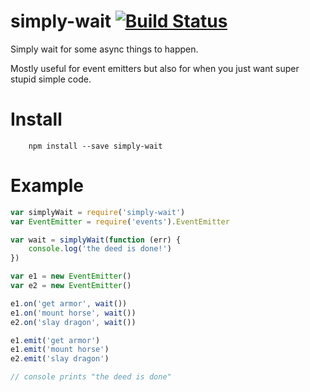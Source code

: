 # simply-wait [![Build Status](https://secure.travis-ci.org/kessler/simply-wait.png?branch=master)](http://travis-ci.org/kessler/simply-wait)

Simply wait for some async things to happen. 

Mostly useful for event emitters but also for when you just want super stupid simple code.

# Install
```
    npm install --save simply-wait
```

# Example
```javascript
var simplyWait = require('simply-wait')
var EventEmitter = require('events').EventEmitter

var wait = simplyWait(function (err) {
    console.log('the deed is done!')
})

var e1 = new EventEmitter()
var e2 = new EventEmitter()

e1.on('get armor', wait())
e1.on('mount horse', wait())
e2.on('slay dragon', wait())

e1.emit('get armor')
e1.emit('mount horse')
e2.emit('slay dragon')

// console prints "the deed is done"
```